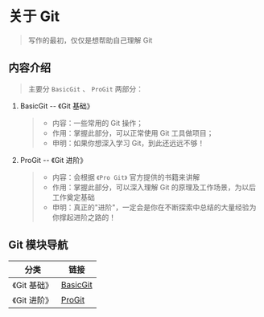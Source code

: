 <!--
+===============================================================================
| @Author: madnesslin(地上马)
+===============================================================================
| @Phone: +86 13695746767
+===============================================================================
| @Date: 2018-10-28 15:10:14
+===============================================================================
| @Email: linjialiang@163.com
+===============================================================================
| @Last modified time: 2018-12-29 15:44:21
+===============================================================================
-->

# 关于 Git

> 写作的最初，仅仅是想帮助自己理解 Git

## 内容介绍

> 主要分 `BasicGit` 、 `ProGit` 两部分：

1.  BasicGit -- 《Git 基础》

    > - 内容：一些常用的 Git 操作；
    > - 作用：掌握此部分，可以正常使用 Git 工具做项目；
    > - 申明：如果你想深入学习 Git，到此还远远不够！

2.  ProGit -- 《Git 进阶》

    > - 内容：会根据 `《Pro Git》` 官方提供的书籍来讲解
    > - 作用：掌握此部分，可以深入理解 Git 的原理及工作场景，为以后工作奠定基础
    > - 申明：真正的"进阶"，一定会是你在不断探索中总结的大量经验为你撑起进阶之路的！

## Git 模块导航

| 分类         | 链接                   |
| ------------ | ---------------------- |
| 《Git 基础》 | [BasicGit](./BasicGit) |
| 《Git 进阶》 | [ProGit](./ProGit)     |
